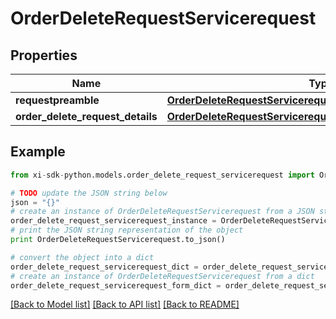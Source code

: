 # OrderDeleteRequestServicerequest


## Properties

Name | Type | Description | Notes
------------ | ------------- | ------------- | -------------
**requestpreamble** | [**OrderDeleteRequestServicerequestRequestpreamble**](OrderDeleteRequestServicerequestRequestpreamble.md) |  | 
**order_delete_request_details** | [**OrderDeleteRequestServicerequestOrderDeleteRequestDetails**](OrderDeleteRequestServicerequestOrderDeleteRequestDetails.md) |  | [optional] 

## Example

```python
from xi-sdk-python.models.order_delete_request_servicerequest import OrderDeleteRequestServicerequest

# TODO update the JSON string below
json = "{}"
# create an instance of OrderDeleteRequestServicerequest from a JSON string
order_delete_request_servicerequest_instance = OrderDeleteRequestServicerequest.from_json(json)
# print the JSON string representation of the object
print OrderDeleteRequestServicerequest.to_json()

# convert the object into a dict
order_delete_request_servicerequest_dict = order_delete_request_servicerequest_instance.to_dict()
# create an instance of OrderDeleteRequestServicerequest from a dict
order_delete_request_servicerequest_form_dict = order_delete_request_servicerequest.from_dict(order_delete_request_servicerequest_dict)
```
[[Back to Model list]](../README.md#documentation-for-models) [[Back to API list]](../README.md#documentation-for-api-endpoints) [[Back to README]](../README.md)


